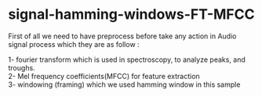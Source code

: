 # signal-hamming-windows-FT-MFCC

First of all we need to have preprocess before take any action in Audio signal process which they are as follow :<br /> 

1- fourier transform which is used in spectroscopy, to analyze peaks, and troughs.<br /> 
2- Mel frequency coefficients(MFCC) for feature extraction<br /> 
3- windowing (framing) which we used hamming window in this sample<br /> 
